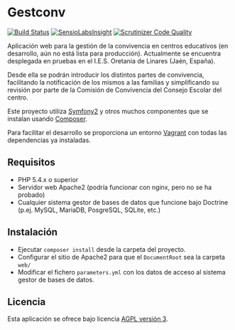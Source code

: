 # Gestconv
[![Build Status](https://travis-ci.org/iesoretania/gestconv.png?branch=master)](https://travis-ci.org/iesoretania/gestconv) [![SensioLabsInsight](https://insight.sensiolabs.com/projects/4ed2d6a5-0669-46f0-aa87-b33d9c113bcd/mini.png)](https://insight.sensiolabs.com/projects/4ed2d6a5-0669-46f0-aa87-b33d9c113bcd) [![Scrutinizer Code Quality](https://scrutinizer-ci.com/g/iesoretania/gestconv/badges/quality-score.png?b=master)](https://scrutinizer-ci.com/g/iesoretania/gestconv/?branch=master)

Aplicación web para la gestión de la convivencia en centros educativos
(en desarrollo, aún no está lista para producción). Actualmente se encuentra desplegada en pruebas
en el I.E.S. Oretania de Linares (Jaén, España).

Desde ella se podrán introducir los distintos partes de convivencia, facilitando la notificación
de los mismos a las familias y simplificando su revisión por parte de la Comisión de Convivencia
del Consejo Escolar del centro.

Este proyecto utiliza [Symfony2] y otros muchos componentes que se instalan usando
[Composer].

Para facilitar el desarrollo se proporciona un entorno [Vagrant] con todas las dependencias ya
instaladas.

## Requisitos

- PHP 5.4.x o superior
- Servidor web Apache2 (podría funcionar con nginx, pero no se ha probado)
- Cualquier sistema gestor de bases de datos que funcione bajo Doctrine (p.ej. MySQL, MariaDB, PosgreSQL, SQLite, etc.)

## Instalación

- Ejecutar `composer install` desde la carpeta del proyecto.
- Configurar el sitio de Apache2 para que el `DocumentRoot` sea la carpeta `web/`
- Modificar el fichero `parameters.yml` con los datos de acceso al sistema gestor de bases de datos.

## Licencia
Esta aplicación se ofrece bajo licencia [AGPL versión 3].

[Vagrant]: https://www.vagrantup.com/
[Symfony2]: http://symfony.com/
[Composer]: http://getcomposer.org
[AGPL versión 3]: http://www.gnu.org/licenses/agpl.htmlu.org/licenses/agpl.html

